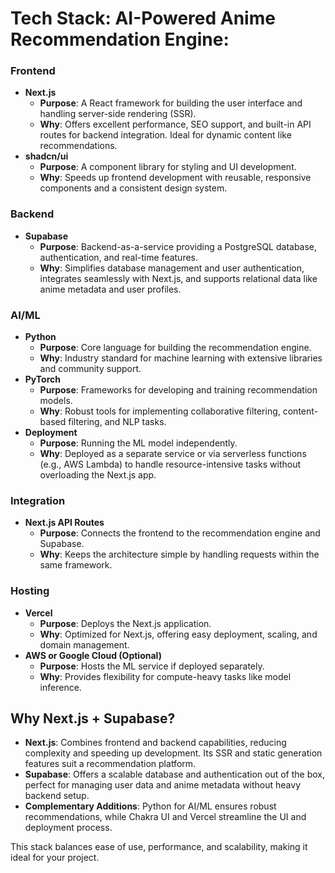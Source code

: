 # Tech Stack: AI-Powered Anime Recommendation Engine:

### Frontend

- **Next.js**
  - **Purpose**: A React framework for building the user interface and handling server-side rendering (SSR).
  - **Why**: Offers excellent performance, SEO support, and built-in API routes for backend integration. Ideal for dynamic content like recommendations.
- **shadcn/ui**
  - **Purpose**: A component library for styling and UI development.
  - **Why**: Speeds up frontend development with reusable, responsive components and a consistent design system.

### Backend

- **Supabase**
  - **Purpose**: Backend-as-a-service providing a PostgreSQL database, authentication, and real-time features.
  - **Why**: Simplifies database management and user authentication, integrates seamlessly with Next.js, and supports relational data like anime metadata and user profiles.

### AI/ML

- **Python**
  - **Purpose**: Core language for building the recommendation engine.
  - **Why**: Industry standard for machine learning with extensive libraries and community support.
- **PyTorch**
  - **Purpose**: Frameworks for developing and training recommendation models.
  - **Why**: Robust tools for implementing collaborative filtering, content-based filtering, and NLP tasks.
- **Deployment**
  - **Purpose**: Running the ML model independently.
  - **Why**: Deployed as a separate service or via serverless functions (e.g., AWS Lambda) to handle resource-intensive tasks without overloading the Next.js app.

### Integration

- **Next.js API Routes**
  - **Purpose**: Connects the frontend to the recommendation engine and Supabase.
  - **Why**: Keeps the architecture simple by handling requests within the same framework.

### Hosting

- **Vercel**
  - **Purpose**: Deploys the Next.js application.
  - **Why**: Optimized for Next.js, offering easy deployment, scaling, and domain management.
- **AWS or Google Cloud (Optional)**
  - **Purpose**: Hosts the ML service if deployed separately.
  - **Why**: Provides flexibility for compute-heavy tasks like model inference.

## Why Next.js + Supabase?

- **Next.js**: Combines frontend and backend capabilities, reducing complexity and speeding up development. Its SSR and static generation features suit a recommendation platform.
- **Supabase**: Offers a scalable database and authentication out of the box, perfect for managing user data and anime metadata without heavy backend setup.
- **Complementary Additions**: Python for AI/ML ensures robust recommendations, while Chakra UI and Vercel streamline the UI and deployment process.

This stack balances ease of use, performance, and scalability, making it ideal for your project.
